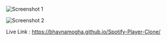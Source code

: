 ![Screenshot 1](https://github.com/BhavnaMogha/Spotify-Player-Clone/assets/82330563/b70c197d-c78a-4d2b-8865-a69c65951911)

![Screenshot 2](https://github.com/BhavnaMogha/Spotify-Player-Clone/assets/82330563/73956e8a-e1ce-430a-bb81-87883b2ad61f)

Live Link : https://bhavnamogha.github.io/Spotify-Player-Clone/
